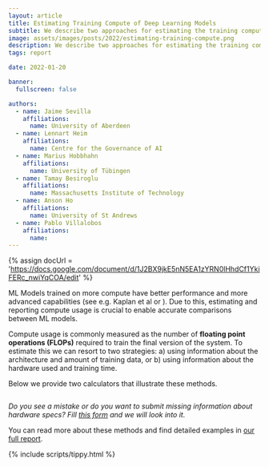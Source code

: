 ```yaml
---
layout: article
title: Estimating Training Compute of Deep Learning Models
subtitle: We describe two approaches for estimating the training compute of Deep Learning systems, by counting operations and looking at GPU time. 
image: assets/images/posts/2022/estimating-training-compute.png
description: We describe two approaches for estimating the training compute of Deep Learning systems, by counting operations and looking at GPU time. 
tags: report

date: 2022-01-20

banner:
  fullscreen: false

authors:
  - name: Jaime Sevilla
    affiliations:
      name: University of Aberdeen
  - name: Lennart Heim
    affiliations:
      name: Centre for the Governance of AI
  - name: Marius Hobbhahn
    affiliations:
      name: University of Tübingen
  - name: Tamay Besiroglu
    affiliations:
      name: Massachusetts Institute of Technology
  - name: Anson Ho
    affiliations:
      name: University of St Andrews
  - name: Pablo Villalobos
    affiliations:
      name:
---
```


<head>
  <script src="/assets/bundles/compute-calculator/libs/papaparse.min.js"></script>
  <script src="/assets/bundles/compute-calculator/libs/umbrella.min.js"></script>

  <link rel="stylesheet" href="/assets/bundles/compute-calculator/main.css">

  <style>
    .calculator-method-container {
      display: flex;
      flex-flow: wrap;
      grid-column: 1/15;
      padding-left: var(--nav-bar-margin);
      padding-right: var(--nav-bar-margin);
    }

    .calculator-method-container .method {
      width: 600px;
      max-width: calc(100% - 50px);
      display: flex;
    }

    .output-separator {
      margin-top: auto;
    }

    @media (max-width: 700px) {
      .calculator-method-container {
        display: block;
      }
    }
  </style>
</head>

{% assign docUrl = 'https://docs.google.com/document/d/1J2BX9jkE5nN5EA1zYRN0lHhdCf1YkiFERc_nwiYqCOA/edit' %}

ML Models trained on more compute have better performance and more advanced capabilities (see e.g. Kaplan et al or ). Due to this, estimating and reporting compute usage is crucial to enable accurate comparisons between ML models.

Compute usage is commonly measured as the number of **floating point operations (FLOPs)** required to train the final version of the system. To estimate this we can resort to two strategies: a) using information about the architecture and amount of training data, or b) using information about the hardware used and training time.

Below we provide two calculators that illustrate these methods.

<div class="calculator-method-container"></div>

*Do you see a mistake or do you want to submit missing information about hardware specs? Fill [this form](https://docs.google.com/forms/d/e/1FAIpQLSexq86cydEh36zA_A1FT0xT7gZCdazFS7Qi2GCFVLnO985iwQ/viewform?usp=sf_link) and we will look into it.*

You can read more about these methods and find detailed examples in [our full report](https://docs.google.com/document/d/1J2BX9jkE5nN5EA1zYRN0lHhdCf1YkiFERc_nwiYqCOA/edit#).

{% include scripts/tippy.html %}

<script src="/assets/bundles/compute-calculator/calculator.js"></script>

<script>
  let {calculator, Utils} = buildComputeCalculator('/assets/bundles/compute-calculator/data/hardware_data.csv');
  let method1 = calculator.renderMethod1('.calculator-method-container');
  let method2 = calculator.renderMethod2('.calculator-method-container');
</script>
